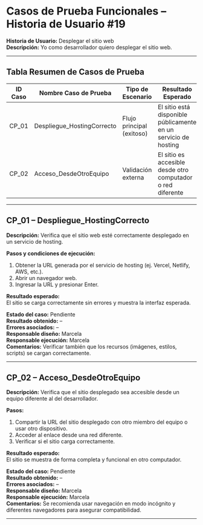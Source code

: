 # Casos de Prueba Funcionales – Historia de Usuario #19

**Historia de Usuario:** Desplegar el sitio web  
**Descripción:** Yo como desarrollador quiero desplegar el sitio web.

---

## Tabla Resumen de Casos de Prueba

| ID Caso | Nombre Caso de Prueba     | Tipo de Escenario       | Resultado Esperado                                                  | Estado    |
|---------|----------------------------|--------------------------|------------------------------------------------------------------------|-----------|
| CP_01   | Despliegue_HostingCorrecto | Flujo principal (exitoso)| El sitio está disponible públicamente en un servicio de hosting       | Pendiente |
| CP_02   | Acceso_DesdeOtroEquipo     | Validación externa       | El sitio es accesible desde otro computador o red diferente           | Pendiente |

---

## CP_01 – Despliegue_HostingCorrecto

**Descripción:** Verifica que el sitio web esté correctamente desplegado en un servicio de hosting.

**Pasos y condiciones de ejecución:**
1. Obtener la URL generada por el servicio de hosting (ej. Vercel, Netlify, AWS, etc.).
2. Abrir un navegador web.
3. Ingresar la URL y presionar Enter.

**Resultado esperado:**  
El sitio se carga correctamente sin errores y muestra la interfaz esperada.

**Estado del caso:** Pendiente  
**Resultado obtenido:** –  
**Errores asociados:** –  
**Responsable diseño:** Marcela  
**Responsable ejecución:** Marcela  
**Comentarios:** Verificar también que los recursos (imágenes, estilos, scripts) se cargan correctamente.

---

## CP_02 – Acceso_DesdeOtroEquipo

**Descripción:** Verifica que el sitio desplegado sea accesible desde un equipo diferente al del desarrollador.

**Pasos:**
1. Compartir la URL del sitio desplegado con otro miembro del equipo o usar otro dispositivo.
2. Acceder al enlace desde una red diferente.
3. Verificar si el sitio carga correctamente.

**Resultado esperado:**  
El sitio se muestra de forma completa y funcional en otro computador.

**Estado del caso:** Pendiente  
**Resultado obtenido:** –  
**Errores asociados:** –  
**Responsable diseño:** Marcela  
**Responsable ejecución:** Marcela  
**Comentarios:** Se recomienda usar navegación en modo incógnito y diferentes navegadores para asegurar compatibilidad.

---
